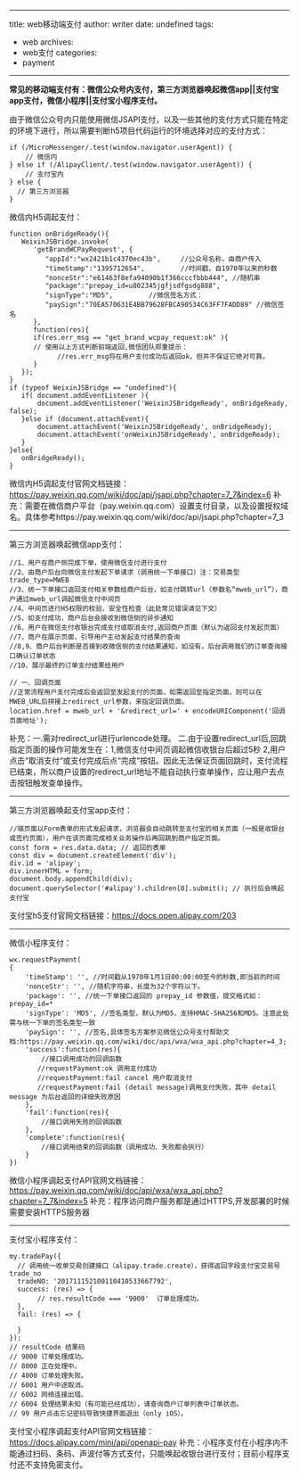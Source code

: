 ------
title: web移动端支付
author: writer
date: undefined
tags: 
 - web
archives: 
 - web支付
categories: 
 - payment
------
**常见的移动端支付有：微信公众号内支付，第三方浏览器唤起微信app||支付宝app支付，微信小程序||支付宝小程序支付。**


由于微信公众号内只能使用微信JSAPI支付，以及一些其他的支付方式只能在特定的环境下进行，所以需要判断h5项目代码运行的环境选择对应的支付方式：

```
if (/MicroMessenger/.test(window.navigator.userAgent)) {
    // 微信内
} else if (/AlipayClient/.test(window.navigator.userAgent)) {
    // 支付宝内
} else {
  // 第三方浏览器
}
```


微信内H5调起支付：

```
function onBridgeReady(){
   WeixinJSBridge.invoke(
      'getBrandWCPayRequest', {
         "appId":"wx2421b1c4370ec43b",     //公众号名称，由商户传入     
         "timeStamp":"1395712654",         //时间戳，自1970年以来的秒数     
         "nonceStr":"e61463f8efa94090b1f366cccfbbb444", //随机串     
         "package":"prepay_id=u802345jgfjsdfgsdg888",     
         "signType":"MD5",         //微信签名方式：     
         "paySign":"70EA570631E4BB79628FBCA90534C63FF7FADD89" //微信签名 
      },
      function(res){
      if(res.err_msg == "get_brand_wcpay_request:ok" ){
      // 使用以上方式判断前端返回,微信团队郑重提示：
            //res.err_msg将在用户支付成功后返回ok，但并不保证它绝对可靠。
      } 
   }); 
}
if (typeof WeixinJSBridge == "undefined"){
   if( document.addEventListener ){
       document.addEventListener('WeixinJSBridgeReady', onBridgeReady, false);
   }else if (document.attachEvent){
       document.attachEvent('WeixinJSBridgeReady', onBridgeReady); 
       document.attachEvent('onWeixinJSBridgeReady', onBridgeReady);
   }
}else{
   onBridgeReady();
}
```

微信内H5调起支付官网文档链接：https://pay.weixin.qq.com/wiki/doc/api/jsapi.php?chapter=7_7&index=6
补充：需要在微信商户平台（pay.weixin.qq.com）设置支付目录，以及设置授权域名。具体参考https://pay.weixin.qq.com/wiki/doc/api/jsapi.php?chapter=7_3


* * *


第三方浏览器唤起微信app支付：

```
//1、用户在商户侧完成下单，使用微信支付进行支付
//2、由商户后台向微信支付发起下单请求（调用统一下单接口）注：交易类型trade_type=MWEB
//3、统一下单接口返回支付相关参数给商户后台，如支付跳转url（参数名“mweb_url”），商户通过mweb_url调起微信支付中间页
//4、中间页进行H5权限的校验，安全性检查（此处常见错误请见下文）
//5、如支付成功，商户后台会接收到微信侧的异步通知
//6、用户在微信支付收银台完成支付或取消支付,返回商户页面（默认为返回支付发起页面）
//7、商户在展示页面，引导用户主动发起支付结果的查询
//8,9、商户后台判断是否接到收微信侧的支付结果通知，如没有，后台调用我们的订单查询接口确认订单状态
//10、展示最终的订单支付结果给用户

// 一、回调页面
//正常流程用户支付完成后会返回至发起支付的页面，如需返回至指定页面，则可以在MWEB_URL后拼接上redirect_url参数，来指定回调页面。
location.href = mweb_url + '&redirect_url=' + encodeURIComponent('回调页面地址');
```

补充：一.需对redirect_url进行urlencode处理。  二.由于设置redirect_url后,回跳指定页面的操作可能发生在：1,微信支付中间页调起微信收银台后超过5秒 2,用户点击“取消支付“或支付完成后点“完成”按钮。因此无法保证页面回跳时，支付流程已结束，所以商户设置的redirect_url地址不能自动执行查单操作，应让用户去点击按钮触发查单操作。


* * *


第三方浏览器唤起支付宝app支付：

```
//端页面以Form表单的形式发起请求，浏览器会自动跳转至支付宝的相关页面（一般是收银台或签约页面），用户在该页面完成相关业务操作后再回跳到商户指定页面。
const form = res.data.data; // 返回的表单
const div = document.createElement('div');
div.id = 'alipay';
div.innerHTML = form;
document.body.appendChild(div);
document.querySelector('#alipay').children[0].submit(); // 执行后会唤起支付宝
```

支付宝h5支付官网文档链接：https://docs.open.alipay.com/203


* * *


微信小程序支付：

```
wx.requestPayment(
{
    'timeStamp': '', //时间戳从1970年1月1日00:00:00至今的秒数,即当前的时间
    'nonceStr': '', //随机字符串，长度为32个字符以下。
    'package': '', //统一下单接口返回的 prepay_id 参数值，提交格式如：prepay_id=*
    'signType': 'MD5', //签名类型，默认为MD5，支持HMAC-SHA256和MD5。注意此处需与统一下单的签名类型一致
    'paySign': '', //签名,具体签名方案参见微信公众号支付帮助文档:https://pay.weixin.qq.com/wiki/doc/api/wxa/wxa_api.php?chapter=4_3;
    'success':function(res){
        //接口调用成功的回调函数
       //requestPayment:ok 调用支付成功
       //requestPayment:fail cancel 用户取消支付
       //requestPayment:fail (detail message)调用支付失败，其中 detail message 为后台返回的详细失败原因
    },
    'fail':function(res){
        //接口调用失败的回调函数
    },
    'complete':function(res){
        //接口调用结束的回调函数（调用成功、失败都会执行）
    }
})
```

微信小程序调起支付API官网文档链接：https://pay.weixin.qq.com/wiki/doc/api/wxa/wxa_api.php?chapter=7_7&index=5
补充：程序访问商户服务都是通过HTTPS,开发部署的时候需要安装HTTPS服务器


* * *


支付宝小程序支付：

```
my.tradePay({
  // 调用统一收单交易创建接口（alipay.trade.create），获得返回字段支付宝交易号trade_no
  tradeNO: '201711152100110410533667792',
  success: (res) => {
       // res.resultCode === '9000'  订单处理成功。
  },
  fail: (res) => {
    
  }
});
// resultCode 结果码 
// 9000 订单处理成功。
// 8000 正在处理中。
// 4000 订单处理失败。
// 6001 用户中途取消。
// 6002 网络连接出错。
// 6004 处理结果未知（有可能已经成功），请查询商户订单列表中订单状态。
// 99 用户点击忘记密码导致快捷界面退出（only iOS）。
```

支付宝小程序调起支付API官网文档链接：https://docs.alipay.com/mini/api/openapi-pay
补充：小程序支付在小程序内不能通过扫码、条码、声波付等方式支付，只能唤起收银台进行支付；目前小程序支付还不支持免密支付。
